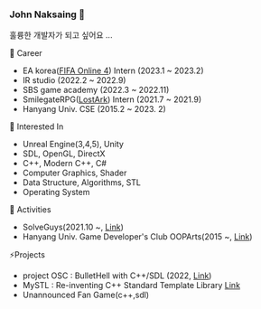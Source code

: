 ### John Naksaing 👋

훌륭한 개발자가 되고 싶어요 ...

🔭 Career
- EA korea([FIFA Online 4](https://www.ea.com/ko-kr/games/fifa/fifa-online-4)) Intern (2023.1 ~ 2023.2)
- IR studio (2022.2 ~ 2022.9)
- SBS game academy (2022.3 ~ 2022.11)
- SmilegateRPG([LostArk](https://www.playlostark.com)) Intern (2021.7 ~ 2021.9)
- Hanyang Univ. CSE (2015.2 ~ 2023. 2)

🌱 Interested In
- Unreal Engine(3,4,5), Unity
- SDL, OpenGL, DirectX
- C++, Modern C++, C#
- Computer Graphics, Shader
- Data Structure, Algorithms, STL
- Operating System

👯 Activities
- SolveGuys(2021.10 ~, [Link](https://github.com/SolveGuys))
- Hanyang Univ. Game Developer's Club OOPArts(2015 ~, [Link](https://cafe.naver.com/oopartian))

⚡Projects
- project OSC : BulletHell with C++/SDL (2022, [Link](https://github.com/johnnaksaing/BulletHell))
- MySTL : Re-inventing C++ Standard Template Library [Link](https://github.com/solveguys/mystl)
- Unannounced Fan Game(c++,sdl)
<!--

**johnnaksaing/johnnaksaing** is a ✨ _special_ ✨ repository because its `README.md` (this file) appears on your GitHub profile.

Here are some ideas to get you started:

- 🔭 I’m currently working on ...
- 🌱 I’m currently learning ...
- 👯 I’m looking to collaborate on ...
- 🤔 I’m looking for help with ...
- 💬 Ask me about ...
- 📫 How to reach me: ...
- 😄 Pronouns: ...
- ⚡ Fun fact: ...

-->
